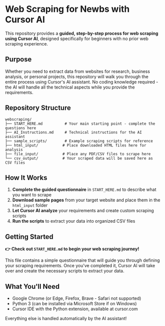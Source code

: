 # Web Scraping for Newbs with Cursor AI

This repository provides a **guided, step-by-step process for web scraping using Cursor AI**, designed specifically for beginners with no prior web scraping experience.

## Purpose

Whether you need to extract data from websites for research, business analysis, or personal projects, this repository will walk you through the entire process using Cursor's AI assistant. No coding knowledge required - the AI will handle all the technical aspects while you provide the requirements.

## Repository Structure

```
webscraping/
├── START_HERE.md          # Your main starting point - complete the questions here
├── AI_Instructions.md     # Technical instructions for the AI assistant
├── sample_scripts/        # Example scraping scripts for reference
├── html_input/           # Place downloaded HTML files here for analysis
├── file_input/           # Place any PDF/CSV files to scrape here
└── csv_output/           # Your scraped data will be saved here as CSV files
```

## How It Works

1. **Complete the guided questionnaire** in `START_HERE.md` to describe what you want to scrape
2. **Download sample pages** from your target website and place them in the `html_input` folder
3. **Let Cursor AI analyze** your requirements and create custom scraping scripts
4. **Run the scripts** to extract your data into organized CSV files

## Getting Started

**👉 Check out `START_HERE.md` to begin your web scraping journey!**

This file contains a simple questionnaire that will guide you through defining your scraping requirements. Once you've completed it, Cursor AI will take over and create the necessary scripts to extract your data.

## What You'll Need

- Google Chrome (or Edge, Firefox, Brave - Safari not supported)
- Python 3 (can be installed via Microsoft Store if on Windows)
- Cursor IDE with the Python extension, available at cursor.com

Everything else is handled automatically by the AI assistant!

